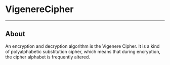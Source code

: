 # VigenereCipher

---
## About
An encryption and decryption algorithm is the Vigenere Cipher. It is a kind of polyalphabetic substitution cipher, which means that during encryption, the cipher alphabet is frequently altered.
